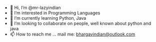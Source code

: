 - 👋 Hi, I’m @mr-lazyindian
- 👀 I’m interested in Programming Languages
- 🌱 I’m currently learning Python, Java
- 💞️ I’m looking to collaborate on people, well known about python and java
- 📫 How to reach me ... mail me: bhargavindian@outlook.com

<!---
mr-lazyindian/mr-lazyindian is a ✨ special ✨ repository because its `README.md` (this file) appears on your GitHub profile.
You can click the Preview link to take a look at your changes.
--->
